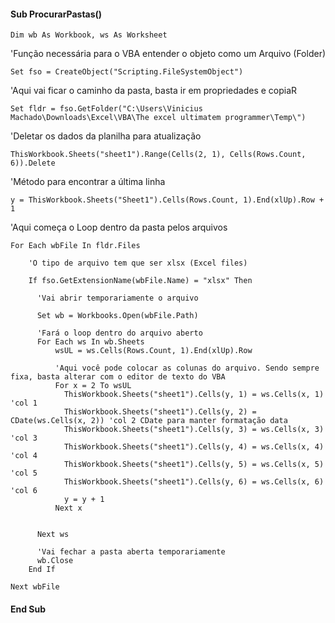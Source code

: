 #### Sub ProcurarPastas()

    Dim wb As Workbook, ws As Worksheet

'Função necessária para o VBA entender o objeto como um Arquivo (Folder)

    Set fso = CreateObject("Scripting.FileSystemObject")

'Aqui vai ficar o caminho da pasta, basta ir em propriedades e copiaR

    Set fldr = fso.GetFolder("C:\Users\Vinicius Machado\Downloads\Excel\VBA\The excel ultimatem programmer\Temp\")

'Deletar os dados da planilha para atualização

    ThisWorkbook.Sheets("sheet1").Range(Cells(2, 1), Cells(Rows.Count, 6)).Delete

'Método para encontrar a última linha

    y = ThisWorkbook.Sheets("Sheet1").Cells(Rows.Count, 1).End(xlUp).Row + 1

'Aqui começa o Loop dentro da pasta pelos arquivos

    For Each wbFile In fldr.Files

        'O tipo de arquivo tem que ser xlsx (Excel files)

        If fso.GetExtensionName(wbFile.Name) = "xlsx" Then

          'Vai abrir temporariamente o arquivo

          Set wb = Workbooks.Open(wbFile.Path)

          'Fará o loop dentro do arquivo aberto
          For Each ws In wb.Sheets
              wsUL = ws.Cells(Rows.Count, 1).End(xlUp).Row

              'Aqui você pode colocar as colunas do arquivo. Sendo sempre fixa, basta alterar com o editor de texto do VBA
              For x = 2 To wsUL
                ThisWorkbook.Sheets("sheet1").Cells(y, 1) = ws.Cells(x, 1) 'col 1
                ThisWorkbook.Sheets("sheet1").Cells(y, 2) = CDate(ws.Cells(x, 2)) 'col 2 CDate para manter formatação data
                ThisWorkbook.Sheets("sheet1").Cells(y, 3) = ws.Cells(x, 3) 'col 3
                ThisWorkbook.Sheets("sheet1").Cells(y, 4) = ws.Cells(x, 4) 'col 4
                ThisWorkbook.Sheets("sheet1").Cells(y, 5) = ws.Cells(x, 5) 'col 5
                ThisWorkbook.Sheets("sheet1").Cells(y, 6) = ws.Cells(x, 6) 'col 6
                y = y + 1
              Next x


          Next ws

          'Vai fechar a pasta aberta temporariamente
          wb.Close
        End If

    Next wbFile

#### End Sub
